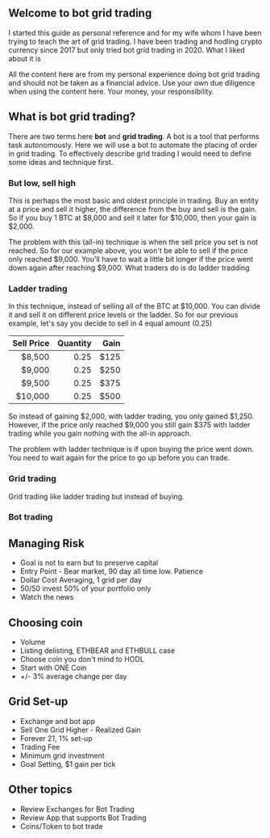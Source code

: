 ## Welcome to bot grid trading

I started this guide as personal reference and for my wife whom I have been trying to teach the art of grid trading. I have been trading and hodling crypto currency since 2017 but only tried bot grid trading in 2020. What I liked about it is 

All the content here are from my personal experience doing bot grid trading and should not be taken as a financial advice. Use your own due diligence when using the content here. Your money, your responsibility. 

## What is bot grid trading? 

There are two terms here **bot** and **grid trading**. A bot is a tool that performs task autonomously. Here we will use a bot to automate the placing of order in grid trading. To effectively describe grid trading I would need to define some ideas and technique first. 

### But low, sell high

This is perhaps the most basic and oldest principle in trading. Buy an entity at a price and sell it higher, the difference from the buy and sell is the gain. So if you buy 1 BTC at $8,000 and sell it later for $10,000, then your gain is $2,000. 

The problem with this (all-in) technique is when the sell price you set is not reached. So for our example above, you won't be able to sell if the price only reached $9,000. You'll have to wait a little bit longer if the price went down again after reaching $9,000. What traders do is do ladder tradding

### Ladder trading

In this technique, instead of selling all of the BTC at $10,000. You can divide it and sell it on different price levels or the ladder. So for our previous example, let's say you decide to sell in 4 equal amount (0.25) 

| Sell Price    | Quantity      | Gain  |
| ------------: |--------------:| -----:|
| $8,500        | 0.25          | $125  |
| $9,000        | 0.25          | $250  |
| $9,500        | 0.25          | $375  |
| $10,000       | 0.25          | $500  |

So instead of gaining $2,000, with ladder trading, you only gained $1,250. However, if the price only reached $9,000 you still gain $375 with ladder trading while you gain nothing with the all-in approach. 

The problem with ladder technique is if upon buying the price went down. You need to wait again for the price to go up before you can trade. 

### Grid trading

Grid trading like ladder trading but instead of buying. 

### Bot trading

## Managing Risk
- Goal is not to earn but to preserve capital
- Entry Point - Bear market, 90 day all time low. Patience
- Dollar Cost Averaging, 1 grid per day
- 50/50 invest 50% of your portfolio only
- Watch the news

## Choosing coin
- Volume
- Listing delisting, ETHBEAR and ETHBULL case
- Choose coin you don't mind to HODL
- Start with ONE Coin
- +/- 3% average change per day
 
## Grid Set-up
- Exchange and bot app
- Sell One Grid Higher - Realized Gain
- Forever 21, 1% set-up
- Trading Fee
- Minimum grid investment
- Goal Setting, $1 gain per tick
 
 ## Other topics
- Review Exchanges for Bot Trading
- Review App that supports Bot Trading
- Coins/Token to bot trade
